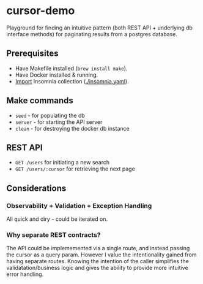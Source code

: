# cursor-demo

Playground for finding an intuitive pattern (both REST API + underlying db interface methods) for paginating results from a postgres database.


## Prerequisites

* Have Makefile installed (`brew install make`).
* Have Docker installed & running.
* [Import](https://docs.insomnia.rest/insomnia/import-export-data#import-data) Insomnia collection ([./insomnia.yaml]()).

## Make commands

* `seed` - for populating the db
* `server` - for starting the API server
* `clean` - for destroying the docker db instance

## REST API

* `GET /users` for initiating a new search
* `GET /users/:cursor` for retrieving the next page

## Considerations

### Observability + Validation + Exception Handling
All quick and diry - could be iterated on.

### Why separate REST contracts?
The API could be implememented via a single route, and instead passing the cursor as a query param. However I value the intentionality gained from having separate routes. Knowing the intention of the caller simplifies the validatation/business logic and gives the ability to provide more intuitive error handling.


